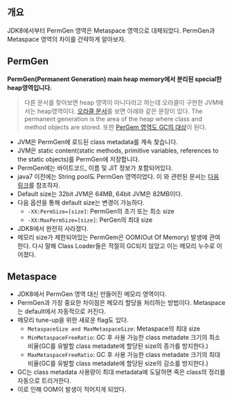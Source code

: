 ## 개요
JDK8에서부터 PermGen 영역은 Metaspace 영역으로 대체되었다. PermGen과 Metaspace 영역의 차이를 간략하게 알아보자.

## PermGen
**PermGen(Permanent Generation)  main heap memory에서 분리된 special한 heap영역입니다.**

> 다른 문서를 찾아보면 heap 영역이 아니다라고 하는데 오라클이 구현한 JVM에서는 heap영역이다. [오라클 문서](https://docs.oracle.com/javase/7/docs/webnotes/tsg/TSG-VM/html/memleaks.html)를 보면 아래와 같은 문장이 있다.
> The permanent generation is the area of the heap where class and method objects are stored. 
> 또한 [PerGem 영역도 GC의 대상](https://docs.oracle.com/javase/7/docs/webnotes/tsg/TSG-VM/html/tooldescr.html#gblmm)이 된다.

 - JVM은 PermGen에 로드된 class metadata를 계속 찾습니다. 
 - JVM은 static content(static methods, primitive variables, references to the static objects)를 PermGen에 저장합니다.
 - PermGen에는 바이트코드, 이름 및 JIT 정보가 포함되어있다.
 - java7 이전에는 String pool도 PermGen 영역이었다. 이 와 관련된 문서는 [다음 링크](./java-string-pool.md)를 참조하자.
 - Default size는 32bit JVM은 64MB, 64bit JVM은 82MB이다.
 - 다음 옵션을 통해 default size는 변경이 가능하다.
     - `-XX:PermSize=[size]`: PermGen의 초기 또는 최소 size
     - `-XX:MaxPermSize=[size]`: PerGen의 최대 size
 - JDK8에서 완전히 사라졌다.
 - 메모리 size가 제한되어있는 PermGem은 OOM(Out Of Memory) 발생에 관여한다. 다시 말해 Class Loader들은 적절히 GC되지 않았고 이는 메모리 누수로 이어졌다.
 
 
## Metaspace
 - JDK8에서 PermGen 영역 대신 만들어진 메모리 영역이다.
 - PermGen과 가장 중요한 차이점은 메모리 할당을 처리하는 방법이다. Metaspace는 default에서 자동적으로 커진다. 
 - 메모리 tune-up을 위한 새로운 flag도 있다.
     - `MetaspaceSize and MaxMetaspaceSize`: Metaspace의 최대 size
     - `MinMetaspaceFreeRatio`: GC 후 사용 가능한 class metadate 크기의 최소 비율(GC를 유발할 class metadate에 할당된 size의 증가를 방지한다.)
     - `MaxMetaspaceFreeRatio`: GC 후 사용 가능한 class metadate 크기의 최대 비율(GC를 유발할 class metadate에 할당된 size의 감소를 방지한다.)
  - GC는 class metadata 사용량이 최대 metadata에 도달하면 죽은 class의 정리를 자동으로 트리거한다.
  - 이로 인해 OOM이 발생이 적어지게 되었다.
